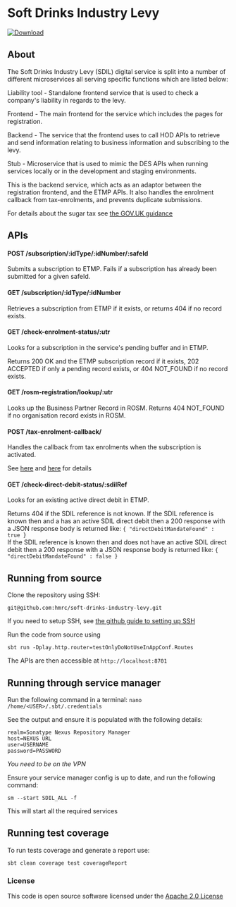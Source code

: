 # Soft Drinks Industry Levy

[ ![Download](https://api.bintray.com/packages/hmrc/releases/soft-drinks-industry-levy/images/download.svg) ](https://bintray.com/hmrc/releases/soft-drinks-industry-levy/_latestVersion)

## About
The Soft Drinks Industry Levy (SDIL) digital service is split into a number of different microservices all serving specific functions which are listed below: 

Liability tool - Standalone frontend service that is used to check a company's liability in regards to the levy.

Frontend - The main frontend for the service which includes the pages for registration.

Backend - The service that the frontend uses to call HOD APIs to retrieve and send information relating to business information and subscribing to the levy.

Stub - Microservice that is used to mimic the DES APIs when running services locally or in the development and staging environments.

This is the backend service, which acts as an adaptor between the registration frontend, and the ETMP APIs. It also handles the enrolment callback from tax-enrolments, and prevents duplicate submissions.

For details about the sugar tax see [the GOV.UK guidance](https://www.gov.uk/guidance/soft-drinks-industry-levy)

## APIs
#### POST       /subscription/:idType/:idNumber/:safeId
Submits a subscription to ETMP. Fails if a subscription has already been submitted for a given safeId.

#### GET        /subscription/:idType/:idNumber
Retrieves a subscription from ETMP if it exists, or returns 404 if no record exists.

#### GET        /check-enrolment-status/:utr
Looks for a subscription in the service's pending buffer and in ETMP.

Returns 200 OK and the ETMP subscription record if it exists, 202 ACCEPTED if only a pending record exists, or 404 NOT_FOUND if no record exists.

#### GET        /rosm-registration/lookup/:utr
Looks up the Business Partner Record in ROSM. Returns 404 NOT_FOUND if no organisation record exists in ROSM.

#### POST       /tax-enrolment-callback/
Handles the callback from tax enrolments when the subscription is activated.

See [here](https://github.com/HMRC/tax-enrolments#put-tax-enrolmentssubscriptionssubscriptionidissuer) and [here](https://github.com/HMRC/tax-enrolments#put-tax-enrolmentssubscriptionssubscriptionidsubscriber) for details

#### GET        /check-direct-debit-status/:sdilRef
Looks for an existing active direct debit in ETMP.

Returns 404 if the SDIL reference is not known.
If the SDIL reference is known then and a has an active SDIL direct debit then a 200 response with a JSON response body is returned like:
```{ "directDebitMandateFound" : true }```  
If the SDIL reference is known then and does not have an active SDIL direct debit then a 200 response with a JSON response body is returned like:
```{ "directDebitMandateFound" : false }```

## Running from source
Clone the repository using SSH:

`git@github.com:hmrc/soft-drinks-industry-levy.git`

If you need to setup SSH, see [the github guide to setting up SSH](https://help.github.com/articles/adding-a-new-ssh-key-to-your-github-account/)

Run the code from source using 

`sbt run -Dplay.http.router=testOnlyDoNotUseInAppConf.Routes`

The APIs are then accessible at `http://localhost:8701`

## Running through service manager

Run the following command in a terminal: `nano /home/<USER>/.sbt/.credentials`

See the output and ensure it is populated with the following details:

```
realm=Sonatype Nexus Repository Manager
host=NEXUS URL
user=USERNAME
password=PASSWORD
```

*You need to be on the VPN*

Ensure your service manager config is up to date, and run the following command:

`sm --start SDIL_ALL -f`

This will start all the required services

## Running test coverage

To run tests coverage and generate a report use:
```
sbt clean coverage test coverageReport
```

### License

This code is open source software licensed under the [Apache 2.0 License]("http://www.apache.org/licenses/LICENSE-2.0.html")
